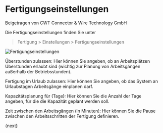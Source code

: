 # Fertigungseinstellungen
<span class="text-muted contributed-by">Beigetragen von CWT Connector & Wire Technology GmbH</span>

Die Fertigungseinstellungen finden Sie unter

> Fertigung > Einstellungen > Fertigungseinstellungen

<img class="screenshot" alt="Fertigungseinstellungen" src="/assets/erpnext_docs/assets/img/manufacturing/manufacturing-settings.png">

Überstunden zulassen: Hier können Sie angeben, ob an Arbeitsplätzen Überstunden erlaubt sind (wichtig zur Planung von Arbeitsgängen außerhalb der Betriebsstunden).

Fertigung im Urlaub zulassen: Hier können Sie angeben, ob das System an Urlaubstagen Arbeitsgänge einplanen darf.

Kapazitätsplanung für (Tage): Hier können Sie die Anzahl der Tage angeben, für die die Kapazität geplant werden soll.

Zeit zwischen den Arbeitsgängen (in Minuten): Hier können Sie die Pause zwischen den Arbeitsschritten der Fertigung definieren.

{next}
